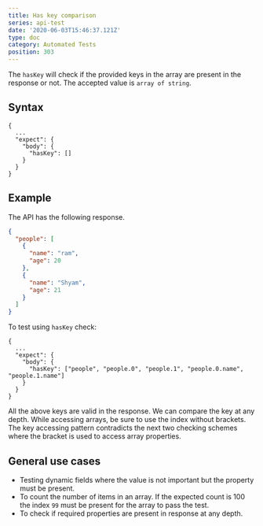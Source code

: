 ```yaml
---
title: Has key comparison
series: api-test
date: '2020-06-03T15:46:37.121Z'
type: doc
category: Automated Tests
position: 303
---
```


The `hasKey` will check if the provided keys in the array are present in the response or not. The accepted value is `array of string`.

## Syntax

```json{5}
{
  ...
  "expect": {
    "body": {
      "hasKey": []
    }
  }
}

```

## Example

The API has the following response.

```json
{
  "people": [
    {
      "name": "ram",
      "age": 20
    },
    {
      "name": "Shyam",
      "age": 21
    }
  ]
}
```

To test using `hasKey` check:

```json{5}
{
  ...
  "expect": {
    "body": {
      "hasKey": ["people", "people.0", "people.1", "people.0.name", "people.1.name"]
    }
  }
}
```

All the above keys are valid in the response. We can compare the key at any depth. While accessing arrays, be sure to use the index without brackets. The key accessing pattern contradicts the next two checking schemes where the bracket is used to access array properties.

## General use cases

- Testing dynamic fields where the value is not important but the property must be present.
- To count the number of items in an array. If the expected count is 100 the index `99` must be present for the array to pass the test.
- To check if required properties are present in response at any depth.

